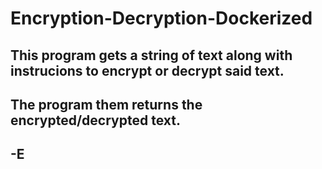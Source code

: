 # Encryption-Decryption-Dockerized

## This program gets a string of text along with instrucions to encrypt or decrypt said text.
## The program them returns the encrypted/decrypted text.

## -E